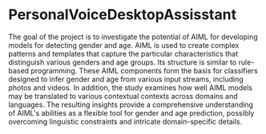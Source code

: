 # PersonalVoiceDesktopAssisstant
The goal of the project is to investigate the potential of AIML for developing models for detecting gender and age. AIML is used to create complex patterns and templates that capture the particular characteristics that distinguish various genders and age groups. Its structure is similar to rule-based programming. These AIML components form the basis for classifiers designed to infer gender and age from various input streams, including photos and videos. In addition, the study examines how well AIML models may be translated to various contextual contexts across domains and languages. The resulting insights provide a comprehensive understanding of AIML's abilities as a flexible tool for gender and age prediction, possibly overcoming linguistic constraints and intricate domain-specific details.
